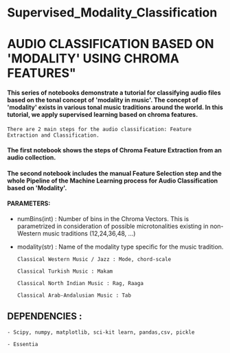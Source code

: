 # Supervised_Modality_Classification

# AUDIO CLASSIFICATION BASED ON 'MODALITY' USING CHROMA FEATURES"
    
#### This series of notebooks demonstrate a tutorial for classifying audio files based on the tonal concept of 'modality in music'. The concept of 'modality' exists in various tonal music traditions around the world. In this tutorial, we apply supervised learning based on chroma features.
    
    There are 2 main steps for the audio classification: Feature Extraction and Classification. 
   
   #### The first notebook shows the steps of Chroma Feature Extraction from an audio collection.
   #### The second notebook includes the manual Feature Selection step and the whole Pipeline of the Machine Learning process for Audio Classification based on 'Modality'.
    
   #### PARAMETERS:
   - numBins(int) : Number of bins in the Chroma Vectors. This is parametrized in consideration of possible microtonalities existing in non-Western music traditions (12,24,36,48, ...)
   - modality(str) : Name of the modality type specific for the music tradition.
   
         Classical Western Music / Jazz : Mode, chord-scale
         
         Classical Turkish Music : Makam
         
         Classical North Indian Music : Rag, Raaga
         
         Classical Arab-Andalusian Music : Tab

## DEPENDENCIES : 

    - Scipy, numpy, matplotlib, sci-kit learn, pandas,csv, pickle

    - Essentia
    
    
 
   
